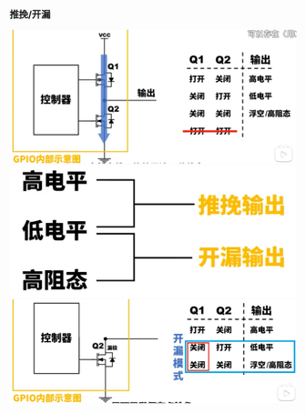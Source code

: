 ### 推挽/开漏
![](Pasted%20image%2020230916202159.png)
![](Pasted%20image%2020230916202109.png)
![](Pasted%20image%2020230916202239.png)